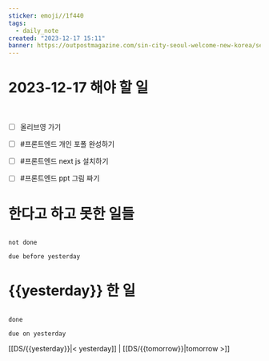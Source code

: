 ```yaml
---
sticker: emoji//1f440
tags:
  - daily_note
created: "2023-12-17 15:11"
banner: https://outpostmagazine.com/sin-city-seoul-welcome-new-korea/seoul-skyline-photo/
---
```

# 2023-12-17 해야 할 일

​
- [ ]  올리브영 가기
- [ ] #프론트엔드  개인 포폴 완성하기
- [ ] #프론트엔드  next js 설치하기
- [ ] #프론트엔드  ppt 그림 짜기


# 한다고 하고 못한 일들

```tasks

not done

due before yesterday

```

# {{yesterday}} 한 일

```tasks

done

due on yesterday

```


[[DS/{{yesterday}}|< yesterday]] | [[DS/{{tomorrow}}|tomorrow >]]